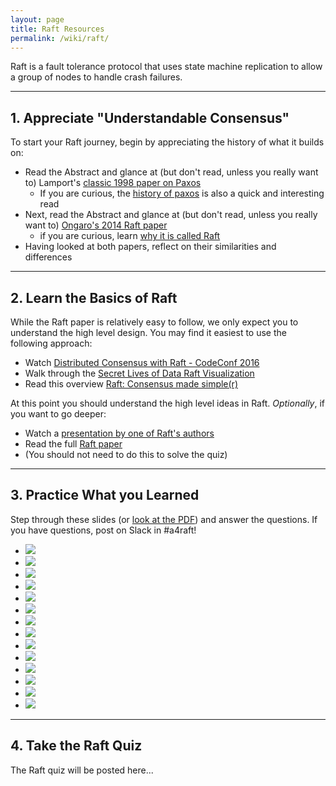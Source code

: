 ```yaml
---
layout: page
title: Raft Resources
permalink: /wiki/raft/
---
```

<link type="text/css" rel="stylesheet" href="/assets/css/lightslider.min.css" />
<script src="https://ajax.googleapis.com/ajax/libs/jquery/1.11.0/jquery.min.js"></script>
<script src="/assets/js/lightslider.min.js"></script>

<script type="text/javascript">
$(document).ready(function() {
    $("#slider").lightSlider({
        item: 1,
        mode: "slide",
        auto: false,
        loop: true,
        controls: true,
        pager: true,
    });
});
</script>

Raft is a fault tolerance protocol that uses state machine replication to allow a group of nodes to handle crash failures.

---

## 1. Appreciate "Understandable Consensus"
To start your Raft journey, begin by appreciating the history of what it builds on:

  - Read the Abstract and glance at (but don't read, unless you really want to) Lamport's [classic 1998 paper on Paxos](https://lamport.azurewebsites.net/pubs/lamport-paxos.pdf)
    - If you are curious, the [history of paxos](https://lamport.azurewebsites.net/pubs/pubs.html#lamport-paxos) is also a quick and interesting read
  - Next, read the Abstract and glance at (but don't read, unless you really want to) [Ongaro's 2014 Raft paper](https://raft.github.io/raft.pdf)
  	- if you are curious, learn [why it is called Raft](https://groups.google.com/forum/#!topic/raft-dev/95rZqptGpmU)
  - Having looked at both papers, reflect on their similarities and differences

---

## 2. Learn the Basics of Raft

While the Raft paper is relatively easy to follow, we only expect you to understand the high level design. You may find it easiest to use the following approach:

  - Watch [Distributed Consensus with Raft - CodeConf 2016](https://www.youtube.com/watch?v=RHDP_KCrjUc)
  - Walk through the [Secret Lives of Data Raft Visualization](http://thesecretlivesofdata.com/raft/)
  - Read this overview [Raft: Consensus made simple(r)](https://www.brianstorti.com/raft/)

At this point you should understand the high level ideas in Raft. *Optionally*, if you want to go deeper:
  - Watch a [presentation by one of Raft's authors](https://youtu.be/vYp4LYbnnW8)
  - Read the full [Raft paper](https://raft.github.io/raft.pdf)
  - (You should not need to do this to solve the quiz)

---

## 3. Practice What you Learned

Step through these slides (or [look at the PDF](raft-practice.pdf)) and answer the questions. If you have questions, post on Slack in #a4raft!

<ul id="slider">
	<li><img src="raft-practice/raft-practice.001.png"></li>
	<li><img src="raft-practice/raft-practice.002.png"></li>
	<li><img src="raft-practice/raft-practice.003.png"></li>
	<li><img src="raft-practice/raft-practice.004.png"></li>
	<li><img src="raft-practice/raft-practice.005.png"></li>
	<li><img src="raft-practice/raft-practice.006.png"></li>
	<li><img src="raft-practice/raft-practice.007.png"></li>
	<li><img src="raft-practice/raft-practice.008.png"></li>
	<li><img src="raft-practice/raft-practice.009.png"></li>
	<li><img src="raft-practice/raft-practice.010.png"></li>
	<li><img src="raft-practice/raft-practice.011.png"></li>
	<li><img src="raft-practice/raft-practice.012.png"></li>
	<li><img src="raft-practice/raft-practice.013.png"></li>
	<li><img src="raft-practice/raft-practice.014.png"></li>
</ul>

---

## 4. Take the Raft Quiz

The Raft quiz will be posted here...


